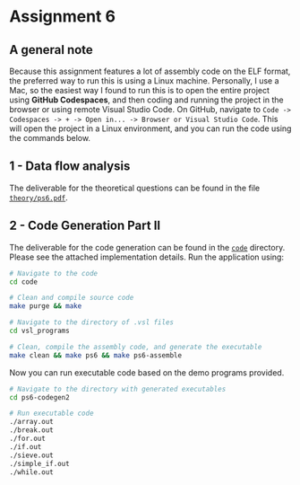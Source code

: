 # Assignment 6

## A general note

Because this assignment features a lot of assembly code on the ELF format, the preferred way to run this is using a Linux machine. Personally, I use a Mac, so the easiest way I found to run this is to open the entire project using **GitHub Codespaces**, and then coding and running the project in the browser or using remote Visual Studio Code. On GitHub, navigate to `Code -> Codespaces -> + -> Open in... -> Browser or Visual Studio Code`. This will open the project in a Linux environment, and you can run the code using the commands below.

## 1 - Data flow analysis

The deliverable for the theoretical questions can be found in the file [`theory/ps6.pdf`](./theory/ps6.pdf).

## 2 - Code Generation Part II

The deliverable for the code generation can be found in the [`code`](./code/) directory. Please see the attached implementation details. Run the application using:

```sh
# Navigate to the code
cd code

# Clean and compile source code
make purge && make

# Navigate to the directory of .vsl files
cd vsl_programs

# Clean, compile the assembly code, and generate the executable
make clean && make ps6 && make ps6-assemble
```

Now you can run executable code based on the demo programs provided.

```sh
# Navigate to the directory with generated executables
cd ps6-codegen2

# Run executable code
./array.out
./break.out
./for.out
./if.out
./sieve.out
./simple_if.out
./while.out
```
